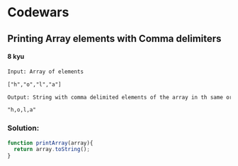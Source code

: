 # Codewars
## Printing Array elements with Comma delimiters
#### 8 kyu


```diff
Input: Array of elements

["h","o","l","a"]

Output: String with comma delimited elements of the array in th same order.

"h,o,l,a"
```
### Solution:

```javascript
function printArray(array){
  return array.toString();
}
```
